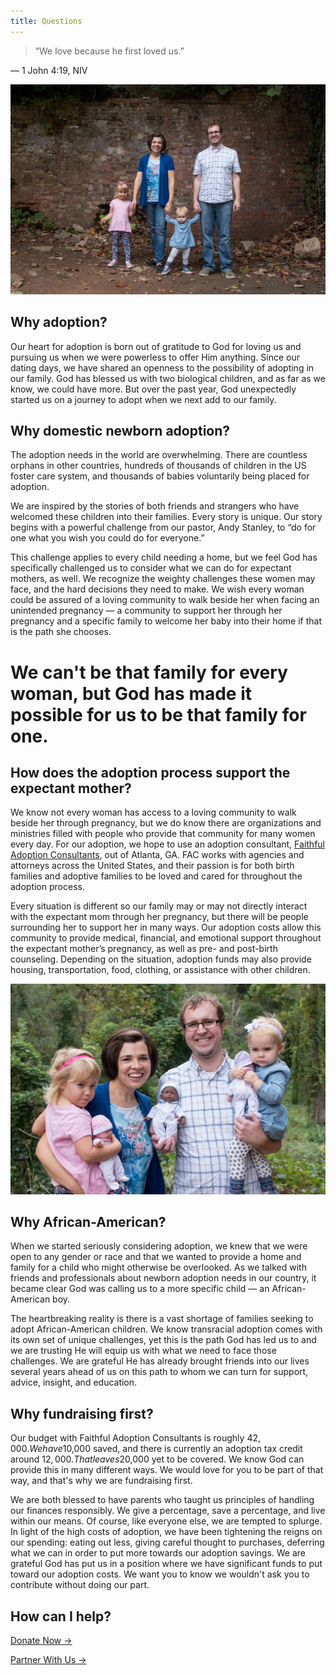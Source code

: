 ```yaml
---
title: Questions
---
```


> “We love because he first loved us.”

— 1 John 4:19, NIV

![1](/images/questions/1.jpg)

## Why adoption?

Our heart for adoption is born out of gratitude to God for loving us and pursuing us when we were powerless to offer Him anything. Since our dating days, we have shared an openness to the possibility of adopting in our family. God has blessed us with two biological children, and as far as we know, we could have more. But over the past year, God unexpectedly started us on a journey to adopt when we next add to our family.

## Why domestic newborn adoption?

The adoption needs in the world are overwhelming. There are countless orphans in other countries, hundreds of thousands of children in the US foster care system, and thousands of babies voluntarily being placed for adoption.

We are inspired by the stories of both friends and strangers who have welcomed these children into their families. Every story is unique. Our story begins with a powerful challenge from our pastor, Andy Stanley, to “do for one what you wish you could do for everyone.”

This challenge applies to every child needing a home, but we feel God has specifically challenged us to consider what we can do for expectant mothers, as well. We recognize the weighty challenges these women may face, and the hard decisions they need to make. We wish every woman could be assured of a loving community to walk beside her when facing an unintended pregnancy — a community to support her through her pregnancy and a specific family to welcome her baby into their home if that is the path she chooses.

# We can't be that family for every woman, but God has made it possible for us to be that family for one.

## How does the adoption process support the expectant mother?

<a name="fac"></a>

We know not every woman has access to a loving community to walk beside her through pregnancy, but we do know there are organizations and ministries filled with people who provide that community for many women every day. For our adoption, we hope to use an adoption consultant, [Faithful Adoption Consultants](https://www.faithfuladoptionconsultants.com/), out of Atlanta, GA. FAC works with agencies and attorneys across the United States, and their passion is for both birth families and adoptive families to be loved and cared for throughout the adoption process.

Every situation is different so our family may or may not directly interact with the expectant mom through her pregnancy, but there will be people surrounding her to support her in many ways. Our adoption costs allow this community to provide medical, financial, and emotional support throughout the expectant mother’s pregnancy, as well as pre- and post-birth counseling. Depending on the situation, adoption funds may also provide housing, transportation, food, clothing, or assistance with other children.

![2](/images/questions/2.jpg)

## Why African-American?

When we started seriously considering adoption, we knew that we were open to any gender or race and that we wanted to provide a home and family for a child who might otherwise be overlooked. As we talked with friends and professionals about newborn adoption needs in our country, it became clear God was calling us to a more specific child — an African-American boy.

The heartbreaking reality is there is a vast shortage of families seeking to adopt African-American children. We know transracial adoption comes with its own set of unique challenges, yet this is the path God has led us to and we are trusting He will equip us with what we need to face those challenges. We are grateful He has already brought friends into our lives several years ahead of us on this path to whom we can turn for support, advice, insight, and education.

## Why fundraising first?

<a name="why-fundraising-first"></a>

Our budget with Faithful Adoption Consultants is roughly $42,000. We have$10,000 saved, and there is currently an adoption tax credit around $12,000. That leaves$20,000 yet to be covered. We know God can provide this in many different ways. We would love for you to be part of that way, and that's why we are fundraising first.

We are both blessed to have parents who taught us principles of handling our finances responsibly. We give a percentage, save a percentage, and live within our means. Of course, like everyone else, we are tempted to splurge. In light of the high costs of adoption, we have been tightening the reigns on our spending: eating out less, giving careful thought to purchases, deferring what we can in order to put more towards our adoption savings. We are grateful God has put us in a position where we have significant funds to put toward our adoption costs. We want you to know we wouldn't ask you to contribute without doing our part.

## How can I help?

[Donate Now →](donate-now)

[Partner With Us →](partner-with-us)
